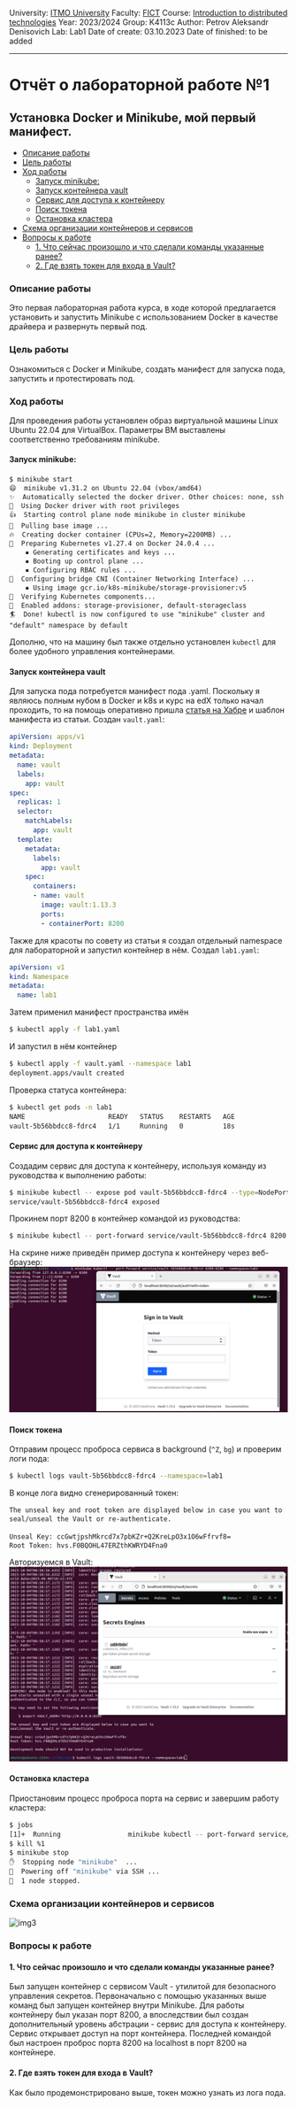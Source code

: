 University: [ITMO University](https://itmo.ru/ru/) 
Faculty: [FICT](https://fict.itmo.ru) 
Course: [Introduction to distributed technologies](https://github.com/itmo-ict-faculty/introduction-to-distributed-technologies) 
Year: 2023/2024 
Group: K4113c 
Author: Petrov Aleksandr Denisovich 
Lab: Lab1 
Date of create: 03.10.2023 
Date of finished: to be added
___

# Отчёт о лабораторной работе №1

## Установка Docker и Minikube, мой первый манифест.

- [Описание работы](#описание-работы)
- [Цель работы](#цель-работы)
- [Ход работы](#ход-работы)
  * [Запуск minikube:](#запуск-minikube)
  * [Запуск контейнера vault](#запуск-контейнера-vault)
  * [Сервис для доступа к контейнеру](#сервис-для-доступа-к-контейнеру)
  * [Поиск токена](#поиск-токена)
  * [Остановка кластера](#остановка-кластера)
- [Схема организации контейнеров и сервисов](#cхема-организации-контейнеров-и-сервисов)
- [Вопросы к работе](#вопросы-к-работе)
  * [1. Что сейчас произошло и что сделали команды указанные ранее?](#1-что-сейчас-произошло-и-что-сделали-команды-указанные-ранее)
  * [2. Где взять токен для входа в Vault?](#2-где-взять-токен-для-входа-в-vault)

### Описание работы
Это первая лабораторная работа курса, в ходе которой предлагается установить и запустить Minikube с использованием Docker в качестве драйвера и развернуть первый под. 
### Цель работы
Ознакомиться с Docker и Minikube, создать манифест для запуска пода, запустить и протестировать под. 
### Ход работы
Для проведения работы установлен образ виртуальной машины Linux Ubuntu 22.04 для VirtualBox. Параметры ВМ выставлены соответственно требованиям minikube.
#### Запуск minikube:
```
$ minikube start
😄  minikube v1.31.2 on Ubuntu 22.04 (vbox/amd64)
✨  Automatically selected the docker driver. Other choices: none, ssh
📌  Using Docker driver with root privileges
👍  Starting control plane node minikube in cluster minikube
🚜  Pulling base image ...
🔥  Creating docker container (CPUs=2, Memory=2200MB) ...
🐳  Preparing Kubernetes v1.27.4 on Docker 24.0.4 ...
    ▪ Generating certificates and keys ...
    ▪ Booting up control plane ...
    ▪ Configuring RBAC rules ...
🔗  Configuring bridge CNI (Container Networking Interface) ...
    ▪ Using image gcr.io/k8s-minikube/storage-provisioner:v5
🔎  Verifying Kubernetes components...
🌟  Enabled addons: storage-provisioner, default-storageclass
🏄  Done! kubectl is now configured to use "minikube" cluster and "default" namespace by default
```
Дополню, что на машину был также отдельно установлен `kubectl` для более удобного управления контейнерами. 
#### Запуск контейнера vault
Для запуска пода потребуется манифест пода .yaml. Поскольку я являюсь полным нубом в Docker и k8s и курс на edX только начал проходить, то на помощь оперативно пришла [статья на Хабре](https://habr.com/ru/articles/589415/) и шаблон манифеста из статьи. Создан `vault.yaml`:
```yaml
apiVersion: apps/v1
kind: Deployment
metadata:
  name: vault
  labels:
    app: vault
spec:
  replicas: 1
  selector:
    matchLabels:
      app: vault
  template:
    metadata:
      labels:
        app: vault
    spec:
      containers:
      - name: vault
        image: vault:1.13.3
        ports:
        - containerPort: 8200
```
Также для красоты по совету из статьи я создал отдельный namespace для лабораторной и запустил контейнер в нём. Создал `lab1.yaml`:
```yaml
apiVersion: v1
kind: Namespace
metadata:
  name: lab1
```
Затем применил манифест пространства имён 
```bash
$ kubectl apply -f lab1.yaml
```
И запустил в нём контейнер
```bash
$ kubectl apply -f vault.yaml --namespace lab1
deployment.apps/vault created
```
Проверка статуса контейнера:
```bash
$ kubectl get pods -n lab1
NAME                     READY   STATUS    RESTARTS   AGE
vault-5b56bbdcc8-fdrc4   1/1     Running   0          18s
```
#### Сервис для доступа к контейнеру
Создадим сервис для доступа к контейнеру, используя команду из руководства к выполнению работы:
```bash
$ minikube kubectl -- expose pod vault-5b56bbdcc8-fdrc4 --type=NodePort --port=8200 --namespace=lab1
service/vault-5b56bbdcc8-fdrc4 exposed
```
Прокинем порт 8200 в контейнер командой из руководства:
```bash
$ minikube kubectl -- port-forward service/vault-5b56bbdcc8-fdrc4 8200:8200 --namespace=lab1
```
На скрине ниже приведён пример доступа к контейнеру через веб-браузер:
![img1](https://github.com/sanchpet/2023_2024-introduction_to_distributed_technologies-k4113c-petrov_a_d/blob/main/lab1/img/Pasted%20image%2020231004123309.png)
#### Поиск токена
Отправим процесс проброса сервиса в background (`^Z`, `bg`) и проверим логи пода:
```bash
$ kubectl logs vault-5b56bbdcc8-fdrc4 --namespace=lab1
```
В конце лога видно сгенерированный токен:
```
The unseal key and root token are displayed below in case you want to
seal/unseal the Vault or re-authenticate.

Unseal Key: ccGwtjpshMkrcd7x7pbKZr+Q2KreLpO3x1O6wFfrvf8=
Root Token: hvs.F0BQOHL47ERZthKWRYD4Fna0
```
Авторизуемся в Vault:
![img2](https://github.com/sanchpet/2023_2024-introduction_to_distributed_technologies-k4113c-petrov_a_d/blob/main/lab1/img/Pasted%20image%2020231004124532.png)
#### Остановка кластера
Приостановим процесс проброса порта на сервис и завершим работу кластера:
```bash
$ jobs
[1]+  Running                 minikube kubectl -- port-forward service/vault-5b56bbdcc8-fdrc4 8200:8200 --namespace=lab1 &
$ kill %1
$ minikube stop
✋  Stopping node "minikube"  ...
🛑  Powering off "minikube" via SSH ...
🛑  1 node stopped.
```

### Схема организации контейнеров и сервисов

![img3](https://github.com/sanchpet/2023_2024-introduction_to_distributed_technologies-k4113c-petrov_a_d/blob/main/lab1/img/Pasted%20image%20231004160322.png)
### Вопросы к работе

#### 1. Что сейчас произошло и что сделали команды указанные ранее?
Был запущен контейнер с сервисом Vault - утилитой для безопасного управления секретов. Первоначально с помощью указанных выше команд был запущен контейнер внутри Minikube. Для работы контейнеру был указан порт 8200, а впоследствии был создан дополнительный уровень абстрации - сервис для доступа к контейнеру. Сервис открывает доступ на порт контейнера. Последней командой был настроен проброс порта 8200 на localhost в порт 8200 на контейнере. 
#### 2. Где взять токен для входа в Vault?
Как было продемонстрировано выше, токен можно узнать из лога пода.

